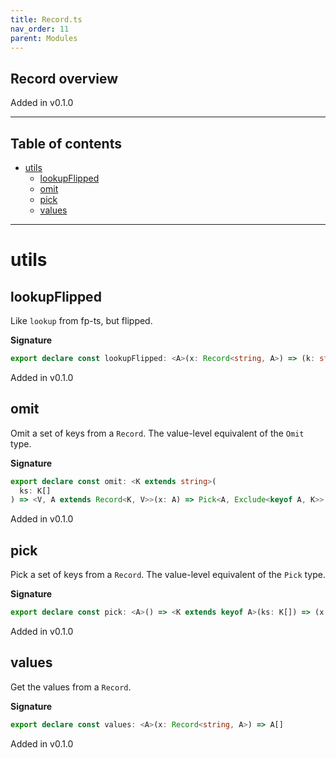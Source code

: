 ```yaml
---
title: Record.ts
nav_order: 11
parent: Modules
---
```


## Record overview

Added in v0.1.0

---

<h2 class="text-delta">Table of contents</h2>

- [utils](#utils)
  - [lookupFlipped](#lookupflipped)
  - [omit](#omit)
  - [pick](#pick)
  - [values](#values)

---

# utils

## lookupFlipped

Like `lookup` from fp-ts, but flipped.

**Signature**

```ts
export declare const lookupFlipped: <A>(x: Record<string, A>) => (k: string) => Option<A>
```

Added in v0.1.0

## omit

Omit a set of keys from a `Record`. The value-level equivalent of the `Omit`
type.

**Signature**

```ts
export declare const omit: <K extends string>(
  ks: K[]
) => <V, A extends Record<K, V>>(x: A) => Pick<A, Exclude<keyof A, K>>
```

Added in v0.1.0

## pick

Pick a set of keys from a `Record`. The value-level equivalent of the `Pick`
type.

**Signature**

```ts
export declare const pick: <A>() => <K extends keyof A>(ks: K[]) => (x: A) => Pick<A, K>
```

Added in v0.1.0

## values

Get the values from a `Record`.

**Signature**

```ts
export declare const values: <A>(x: Record<string, A>) => A[]
```

Added in v0.1.0
